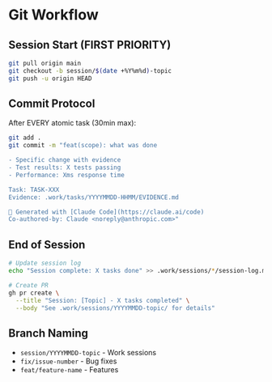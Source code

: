 # Git Workflow

## Session Start (FIRST PRIORITY)
```bash
git pull origin main
git checkout -b session/$(date +%Y%m%d)-topic
git push -u origin HEAD
```

## Commit Protocol
After EVERY atomic task (30min max):
```bash
git add .
git commit -m "feat(scope): what was done

- Specific change with evidence
- Test results: X tests passing
- Performance: Xms response time

Task: TASK-XXX
Evidence: .work/tasks/YYYYMMDD-HHMM/EVIDENCE.md

🤖 Generated with [Claude Code](https://claude.ai/code)
Co-authored-by: Claude <noreply@anthropic.com>"
```

## End of Session
```bash
# Update session log
echo "Session complete: X tasks done" >> .work/sessions/*/session-log.md

# Create PR
gh pr create \
  --title "Session: [Topic] - X tasks completed" \
  --body "See .work/sessions/YYYYMMDD-topic/ for details"
```

## Branch Naming
- `session/YYYYMMDD-topic` - Work sessions
- `fix/issue-number` - Bug fixes
- `feat/feature-name` - Features
